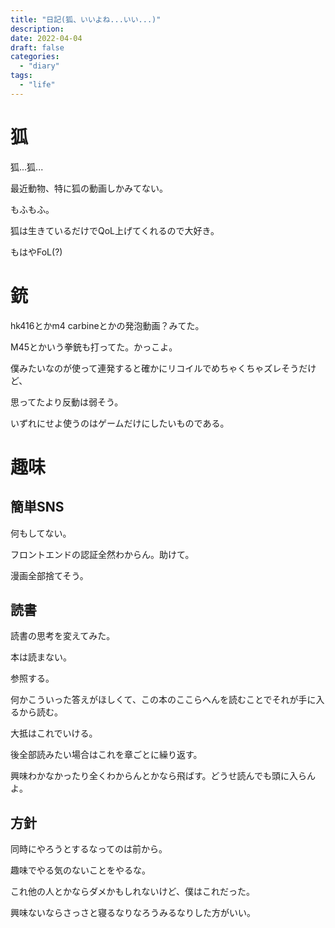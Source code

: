 ```yaml
---
title: "日記(狐、いいよね...いい...)"
description:
date: 2022-04-04
draft: false
categories:
  - "diary"
tags:
  - "life"
---
```


# 狐

狐...狐...

最近動物、特に狐の動画しかみてない。

もふもふ。

狐は生きているだけでQoL上げてくれるので大好き。

もはやFoL(?)

# 銃

hk416とかm4 carbineとかの発泡動画？みてた。

M45とかいう拳銃も打ってた。かっこよ。

僕みたいなのが使って連発すると確かにリコイルでめちゃくちゃズレそうだけど、

思ってたより反動は弱そう。

いずれにせよ使うのはゲームだけにしたいものである。

# 趣味

## 簡単SNS

何もしてない。

フロントエンドの認証全然わからん。助けて。

漫画全部捨てそう。

## 読書

読書の思考を変えてみた。

本は読まない。

参照する。

何かこういった答えがほしくて、この本のここらへんを読むことでそれが手に入るから読む。

大抵はこれでいける。

後全部読みたい場合はこれを章ごとに繰り返す。

興味わかなかったり全くわからんとかなら飛ばす。どうせ読んでも頭に入らんよ。

## 方針

同時にやろうとするなってのは前から。

趣味でやる気のないことをやるな。

これ他の人とかならダメかもしれないけど、僕はこれだった。

興味ないならさっさと寝るなりなろうみるなりした方がいい。
